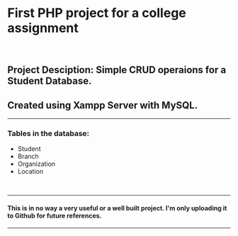 # First PHP project for a college assignment

<br/>

## Project Desciption: Simple CRUD operaions for a Student Database.

## Created using Xampp Server with MySQL.

---

### Tables in the database:

- Student
- Branch
- Organization
- Location

<br/>

---

#### This is in no way a very useful or a well built project. I'm only uploading it to Github for future references.

---
